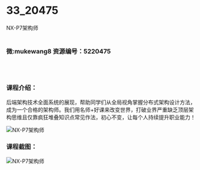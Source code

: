 # 33_20475
NX-P7架构师
<br/></br>
<h3>微:mukewang8 资源编号：5220475</h3>
<br/></br>
<h3>课程介绍：</h3>
<p>后端架构技术全面系统的展现，帮助同学们从全局视角掌握分布式架构设计方法，成为一个合格的<a title="查看与 架构师 相关的文章" target="_blank">架构师</a>。我们用名师+好课来改变世界，打破业界严重缺乏顶层架构思维且仅靠疯狂堆叠知识点常见作法，初心不变，让每个人持续提升职业能力！</p>
<p><img src="https://www.ko996.com/wp-content/uploads/img/2021/07/1-46-300x136.png" alt="NX-P7架构师"></p>
<div class="info-desc">
<h3>课程截图：</h3>
<p><img src="https://www.ko996.com/wp-content/uploads/img/2021/07/2-43.png" alt="NX-P7架构师"></p>


			
</div>
